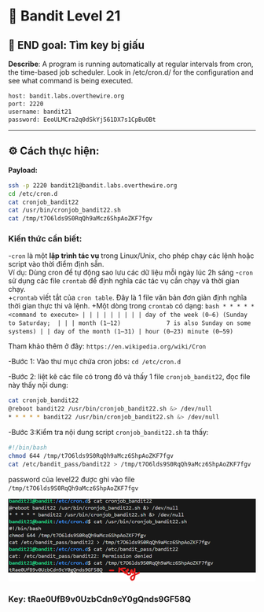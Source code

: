 # 🎯 Bandit Level 21

## 📌 END goal: Tìm key bị giấu
**Describe**: A program is running automatically at regular intervals from cron, the time-based job scheduler. Look in /etc/cron.d/ for the configuration and see what command is being executed.


```
host: bandit.labs.overthewire.org
port: 2220
username: bandit21
password: EeoULMCra2q0dSkYj561DX7s1CpBuOBt

```
---

## ⚙️ Cách thực hiện:
**Payload:**
```bash
ssh -p 2220 bandit21@bandit.labs.overthewire.org
cd /etc/cron.d
cat cronjob_bandit22
cat /usr/bin/cronjob_bandit22.sh
cat /tmp/t7O6lds9S0RqQh9aMcz6ShpAoZKF7fgv
```

### Kiến thức cần biết: ###
-```cron``` là một **lập trình tác vụ** trong Linux/Unix, cho phép chạy các lệnh hoặc script vào thời điểm định sẵn.  
Ví dụ: Dùng cron để tự động sao lưu các dữ liệu mỗi ngày lúc 2h sáng
-```cron``` sử dụng các file ```crontab``` để định nghĩa các tác vụ cần chạy và thời gian chạy.  
    +```crontab``` viết tắt của ```cron table```. Đây là 1 file văn bản đơn giản định nghĩa thời gian thực thi và lệnh.
    +Một dòng trong ```crontab``` có dạng:
    ```bash
      * * * * * <command to execute>
      | | | | |
      | | | | day of the week (0–6) (Sunday to Saturday; 
      | | | month (1–12)             7 is also Sunday on some systems)
      | | day of the month (1–31)
      | hour (0–23)
      minute (0–59)
    ```

Tham khảo thêm ở đây: ```https://en.wikipedia.org/wiki/Cron```

-Bước 1: Vào thư mục chứa cron jobs: ```cd /etc/cron.d```   

-Bước 2: liệt kê các file có trong đó và thấy 1 file ```cronjob_bandit22```, đọc file này thấy nội dung:   
```bash
cat cronjob_bandit22
@reboot bandit22 /usr/bin/cronjob_bandit22.sh &> /dev/null
* * * * * bandit22 /usr/bin/cronjob_bandit22.sh &> /dev/null
```   

-Bước 3:Kiểm tra nội dung script ```cronjob_bandit22.sh``` ta thấy:
```bash
#!/bin/bash
chmod 644 /tmp/t7O6lds9S0RqQh9aMcz6ShpAoZKF7fgv
cat /etc/bandit_pass/bandit22 > /tmp/t7O6lds9S0RqQh9aMcz6ShpAoZKF7fgv
```

password của level22 được ghi vào file ```/tmp/t7O6lds9S0RqQh9aMcz6ShpAoZKF7fgv```

![alt text](./image/Level21.png)

### Key: tRae0UfB9v0UzbCdn9cY0gQnds9GF58Q